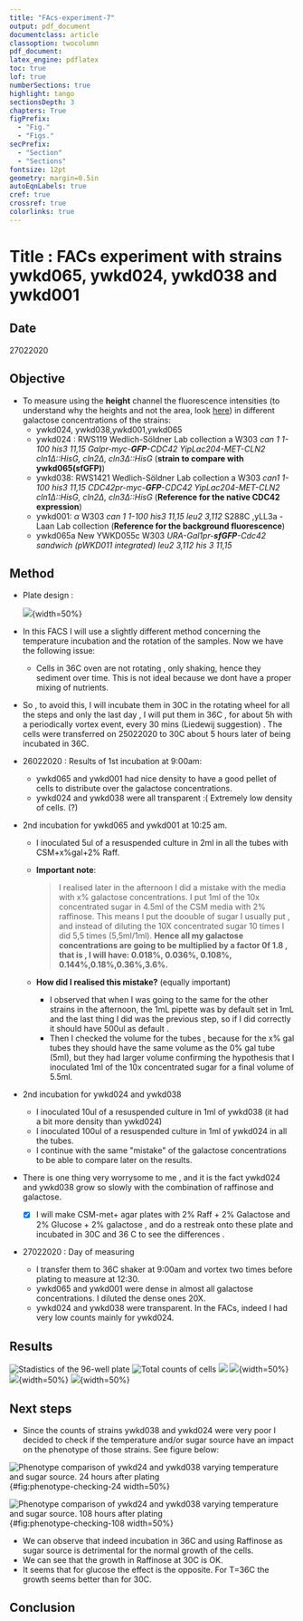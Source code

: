 ```yaml
---
title: "FAcs-experiment-7"
output: pdf_document
documentclass: article
classoption: twocolumn
pdf_document:
latex_engine: pdflatex
toc: true
lof: true
numberSections: true
highlight: tango
sectionsDepth: 3
chapters: True
figPrefix:
  - "Fig."
  - "Figs."
secPrefix:
  - "Section"
  - "Sections"
fontsize: 12pt
geometry: margin=0.5in
autoEqnLabels: true
cref: true
crossref: true
colorlinks: true
---
```


# Title : FACs experiment with strains ywkd065, ywkd024, ywkd038 and ywkd001


## Date

27022020

## Objective

- To measure using the **height** channel the fluorescence intensities (to understand why the heights and not the area,  look [here](2020-02-21-hands-on-data-from-facs.md)) in different galactose concentrations of the strains:
  - ywkd024, ywkd038,ywkd001,ywkd065
  - ywkd024 : RWS119	Wedlich-Söldner Lab collection	a	W303 *can 1 1-100		his3 11,15	Galpr-myc-**GFP**-CDC42	YipLac204-MET-CLN2	cln1$\Delta$::HisG, cln2$\Delta$, cln3$\Delta$::HisG*	(**strain to compare with ywkd065(sfGFP)**)
  - ywkd038: RWS1421	Wedlich-Söldner Lab collection	a	W303	*can1 1-100		his3 11,15	CDC42pr-myc-**GFP**-CDC42		YipLac204-MET-CLN2	cln1$\Delta$::HisG, cln2$\Delta$, cln3$\Delta$::HisG*	 (**Reference for the native CDC42 expression**)
  - ywkd001: 	$\alpha$	W303 *can 1 1-100		his3 11,15	leu2 3,112*		S288C ,yLL3a -Laan Lab collection (**Reference for the background fluorescence**)
  - ywkd065a	New	YWKD055c		W303		*URA-Gal1pr-**sfGFP**-Cdc42 sandwich (pWKD011 integrated)	leu2 3,112	his 3 11,15*

## Method
- Plate design :

  ![](../images/96-well-plate-design_design-27022020.png){width=50%}

- In this FACS I will use a slightly different method concerning the temperature incubation and the rotation of  the samples. Now we have the following issue:
  - Cells in 36C oven are not rotating , only shaking,  hence they sediment over time. This is not ideal because we dont have a proper mixing of nutrients.
- So , to avoid this, I will incubate them in 30C in the rotating wheel for  all the steps and only the last day , I will put them in 36C , for about 5h with a periodically vortex event, every 30 mins (Liedewij suggestion) . The cells were transferred on 25022020 to 30C about 5 hours later of being incubated in 36C.
- 26022020 : Results of 1st incubation at 9:00am:
  - ywkd065 and ywkd001 had nice density to have a good pellet of cells to distribute over the galactose concentrations.
  - ywkd024 and ywkd038 were all transparent :( Extremely low density of cells. (?)
- 2nd incubation for ywkd065 and ywkd001 at 10:25 am.
  - I inoculated 5ul of a resuspended culture in 2ml in all the tubes with CSM+x%gal+2% Raff.
  - **Important note**:

    > I realised later in the afternoon I did a mistake with the media with x% galactose concentrations. I put 1ml of the 10x concentrated sugar in 4.5ml of the CSM media with 2% raffinose. This means I put the doouble of sugar I usually put , and instead of diluting the 10X concentrated sugar 10 times  I did 5,5 times (5,5ml/1ml). **Hence all my galactose concentrations are going to be multiplied by a factor 0f 1.8 , that is , I will have: 0.018%, 0.036%, 0.108%, 0.144%,0.18%,0.36%,3.6%.**
  - **How did I realised this mistake?** (equally important)
    - I observed that when I was going to the same for the other strains in the afternoon, the 1mL pipette was by default set in 1mL and the last thing I did was the previous step, so if  I did correctly it should have 500ul as default .
    - Then I checked the volume for the tubes , because for the x% gal tubes they should have the same volume  as the 0% gal tube (5ml), but they had larger volume confirming the hypothesis that I inoculated 1ml of the 10x concentrated sugar for a final volume of 5.5ml.
- 2nd incubation for ywkd024 and ywkd038
  - I inoculated 10ul of a resuspended culture in 1ml of ywkd038 (it had a bit more density than ywkd024)
  - I inoculated 100ul of a resuspended culture in 1ml of ywkd024 in all the tubes.
  - I continue with the  same "mistake" of the galactose concentrations to be able to compare later on the results.
- There is one thing very worrysome to me , and it is the fact ywkd024 and ywkd038 grow so slowly with the combination of raffinose and galactose.
  - [X] I will make CSM-met+ agar plates with 2% Raff + 2% Galactose and 2% Glucose + 2% galactose , and do a restreak onto these plate and incubated in 30C and 36 C to see the differences .

- 27022020 : Day of measuring
  - I transfer them to 36C shaker at 9:00am and vortex two times before plating to measure at 12:30.
  - ywkd065 and ywkd001 were dense in almost all galactose concentrations. I diluted the dense ones 20X.
  - ywkd024 and ywkd038 were transparent. In the FACs, indeed I had very low counts mainly for ywkd024.

## Results
![Stadistics of the 96-well plate](../images/Stadistics-plate_27022020.png)
![Total counts of cells](../images/Counts-plate_27022020.png)
![](../images/Boxplots_raw_data_exp_007.png)
![](../images/Normalized-065-hist-fold-change-27022020.png){width=50%}![](../images/Normalized-024-hist-fold-change-27022020.png){width=50%}
![](../images/relative-geomean-shaded-error-27022020.png){width=50%}


## Next steps

- Since the counts of strains ywkd038 and ywkd024 were very poor I decided to check if the temperature and/or sugar source have an impact on the phenotype of those strains. See figure below:

![Phenotype comparison of ywkd24 and ywkd038 varying temperature and sugar source. 24 hours after plating](../images/plating-pictures_24-h-plating.png){#fig:phenotype-checking-24 width=50%}

![Phenotype comparison of ywkd24 and ywkd038 varying temperature and sugar source. 108 hours after plating](../images/plating-pictures_108-h-plating.png){#fig:phenotype-checking-108 width=50%}

  - We can observe that indeed incubation in 36C and using Raffinose as sugar source is detrimental for the normal growth of the cells.
  - We can see that the growth in Raffinose at 30C is OK.
  - It seems that for glucose the effect is the opposite. For T=36C the growth seems better than for 30C.

## Conclusion
